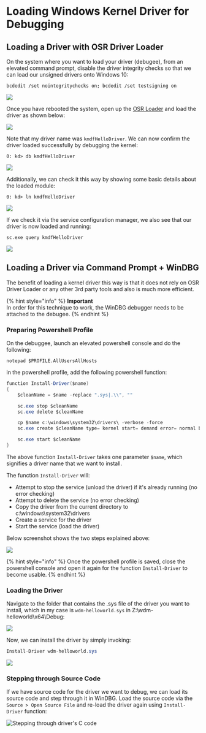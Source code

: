 # Loading Windows Kernel Driver for Debugging

## Loading a Driver with OSR Driver Loader

On the system where you want to load your driver \(debugee\), from an elevated command prompt, disable the driver integrity checks so that we can load our unsigned drivers onto Windows 10:

```text
bcdedit /set nointegritychecks on; bcdedit /set testsigning on
```

![](../../.gitbook/assets/image%20%28209%29.png)

Once you have rebooted the system, open up the [OSR Loader](https://www.osronline.com/article.cfm%5Earticle=157.htm) and load the driver as shown below:

![](../../.gitbook/assets/loadkerneldriver.gif)

Note that my driver name was `kmdfHelloDriver`. We can now confirm the driver loaded successfully by debugging the kernel:

```text
0: kd> db kmdfHelloDriver
```

![](../../.gitbook/assets/confirmdriverloaded.gif)

Additionally, we can check it this way by showing some basic details about the loaded module:

```text
0: kd> ln kmdfHelloDriver
```

![](../../.gitbook/assets/image%20%2882%29.png)

If we check it via the service configuration manager, we also see that our driver is now loaded and running:

```text
sc.exe query kmdfHelloDriver
```

![](../../.gitbook/assets/image%20%2836%29.png)

## Loading a Driver via Command Prompt + WinDBG

The benefit of loading a kernel driver this way is that it does not rely on OSR Driver Loader or any other 3rd party tools and also is much more efficient.

{% hint style="info" %}
**Important**  
In order for this technique to work, the WinDBG debugger needs to be attached to the debugee.
{% endhint %}

### Preparing Powershell Profile

On the debuggee, launch an elevated powershell console and do the following:

```text
notepad $PROFILE.AllUsersAllHosts
```

in the powershell profile, add the following powershell function:

```csharp
function Install-Driver($name)
{
    $cleanName = $name -replace ".sys|.\\", ""

    sc.exe stop $cleanName
    sc.exe delete $cleanName

    cp $name c:\windows\system32\drivers\ -verbose -force
    sc.exe create $cleanName type= kernel start= demand error= normal binPath= c:\windows\System32\Drivers\$cleanName.sys DisplayName= $cleanName

    sc.exe start $cleanName
}
```

The above function `Install-Driver` takes one parameter `$name`, which signifies a driver name that we want to install.

The function `Install-Driver` will:

* Attempt to stop the service \(unload the driver\) if it's already running \(no error checking\)
* Attempt to delete the service \(no error checking\)
* Copy the driver from the current directory to c:\windows\system32\drivers
* Create a service for the driver
* Start the service \(load the driver\)

Below screenshot shows the two steps explained above:

![](../../.gitbook/assets/image%20%28594%29.png)

{% hint style="info" %}
Once the powershell profile is saved, close the powershell console and open it again for the function `Install-Driver` to become usable.
{% endhint %}

### Loading the Driver

Navigate to the folder that contains the .sys file of the driver you want to install, which in my case is `wdm-helloworld.sys` in Z:\wdm-helloworld\x64\Debug:

![](../../.gitbook/assets/image%20%28658%29.png)

Now, we can install the driver by simply invoking:

```csharp
Install-Driver wdm-helloworld.sys
```

![](../../.gitbook/assets/load-driver.gif)

### Stepping through Source Code

If we have source code for the driver we want to debug, we can load its source code and step through it in WinDBG. Load the source code via the `Source > Open Source File` and re-load the driver again using `Install-Driver` function:

![Stepping through driver&apos;s C code](../../.gitbook/assets/debugging-kernel-source-code.gif)

